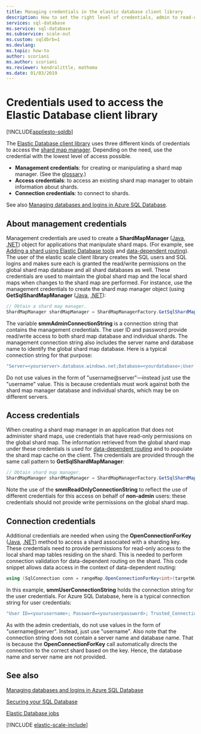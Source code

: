 ```yaml
---
title: Managing credentials in the elastic database client library
description: How to set the right level of credentials, admin to read-only, for elastic database apps
services: sql-database
ms.service: sql-database
ms.subservice: scale-out
ms.custom: sqldbrb=1
ms.devlang: 
ms.topic: how-to
author: scoriani 
ms.author: scoriani
ms.reviewer: kendralittle, mathoma
ms.date: 01/03/2019
---
```

# Credentials used to access the Elastic Database client library
[!INCLUDE[appliesto-sqldb](../includes/appliesto-sqldb.md)]

The [Elastic Database client library](elastic-database-client-library.md) uses three different kinds  of credentials to access the [shard map manager](elastic-scale-shard-map-management.md). Depending on the need, use the credential with  the lowest level of access possible.

* **Management credentials**: for creating or manipulating a shard map manager. (See the [glossary](elastic-scale-glossary.md).)
* **Access credentials**: to access an existing shard map manager to obtain information about shards.
* **Connection credentials**: to connect to shards.

See also [Managing databases and logins in Azure SQL Database](logins-create-manage.md).

## About management credentials

Management credentials are used to create a **ShardMapManager** ([Java](/java/api/com.microsoft.azure.elasticdb.shard.mapmanager.shardmapmanager), [.NET](/dotnet/api/microsoft.azure.sqldatabase.elasticscale.shardmanagement.shardmapmanager)) object for applications that manipulate shard maps. (For example, see [Adding a shard using Elastic Database tools](elastic-scale-add-a-shard.md) and [data-dependent routing](elastic-scale-data-dependent-routing.md)). The user of the elastic scale client library creates the SQL users and SQL logins and makes sure each is granted the read/write permissions on the global shard map database and all shard databases as well. These credentials are used to maintain the global shard map and the local shard maps when changes to the shard map are performed. For instance, use the management credentials to create the shard map manager object (using **GetSqlShardMapManager** ([Java](/java/api/com.microsoft.azure.elasticdb.shard.mapmanager.shardmapmanagerfactory.getsqlshardmapmanager), [.NET](/dotnet/api/microsoft.azure.sqldatabase.elasticscale.shardmanagement.shardmapmanagerfactory.getsqlshardmapmanager)):

```java
// Obtain a shard map manager.
ShardMapManager shardMapManager = ShardMapManagerFactory.GetSqlShardMapManager(smmAdminConnectionString,ShardMapManagerLoadPolicy.Lazy);
```

The variable **smmAdminConnectionString** is a connection string that contains the management credentials. The user ID and password provide read/write access to both shard map database and individual shards. The management connection string also includes the server name and database name to identify the global shard map database. Here is a typical connection string for that purpose:

```java
"Server=<yourserver>.database.windows.net;Database=<yourdatabase>;User ID=<yourmgmtusername>;Password=<yourmgmtpassword>;Trusted_Connection=False;Encrypt=True;Connection Timeout=30;”
```

Do not use values in the form of "username@server"—instead just use the "username" value.  This is because credentials must work against both the shard map manager database and individual shards, which may be on different servers.

## Access credentials

When creating a shard map manager in an application that does not administer shard maps, use credentials that have read-only permissions on the global shard map. The information retrieved from the global shard map under these credentials is used for [data-dependent routing](elastic-scale-data-dependent-routing.md) and to populate the shard map cache on the client. The credentials are provided through the same call pattern to **GetSqlShardMapManager**:

```java
// Obtain shard map manager.
ShardMapManager shardMapManager = ShardMapManagerFactory.GetSqlShardMapManager(smmReadOnlyConnectionString, ShardMapManagerLoadPolicy.Lazy);  
```

Note the use of the **smmReadOnlyConnectionString** to reflect the use of different credentials for this access on behalf of **non-admin** users: these credentials should not provide write permissions on the global shard map.

## Connection credentials

Additional credentials are needed when using the **OpenConnectionForKey**  ([Java](/java/api/com.microsoft.azure.elasticdb.shard.mapper.listshardmapper.openconnectionforkey), [.NET](/dotnet/api/microsoft.azure.sqldatabase.elasticscale.shardmanagement.shardmap.openconnectionforkey)) method to access a shard associated with a sharding key. These credentials need to provide permissions for read-only access to the local shard map tables residing on the shard. This is needed to perform connection validation for data-dependent routing on the shard. This code snippet allows data access in the context of data-dependent routing:

```csharp
using (SqlConnection conn = rangeMap.OpenConnectionForKey<int>(targetWarehouse, smmUserConnectionString, ConnectionOptions.Validate))
```

In this example, **smmUserConnectionString** holds the connection string for the user credentials. For Azure SQL Database, here is a typical connection string for user credentials:

```java
"User ID=<yourusername>; Password=<youruserpassword>; Trusted_Connection=False; Encrypt=True; Connection Timeout=30;”  
```

As with the admin credentials, do not use values in the form of "username@server". Instead, just use "username".  Also note that the connection string does not contain a server name and database name. That is because the **OpenConnectionForKey** call automatically directs the connection to the correct shard based on the key. Hence, the database name and server name are not provided.

## See also

[Managing databases and logins in Azure SQL Database](logins-create-manage.md)

[Securing your SQL Database](security-overview.md)

[Elastic Database jobs](elastic-jobs-overview.md)

[!INCLUDE [elastic-scale-include](../includes/elastic-scale-include.md)]